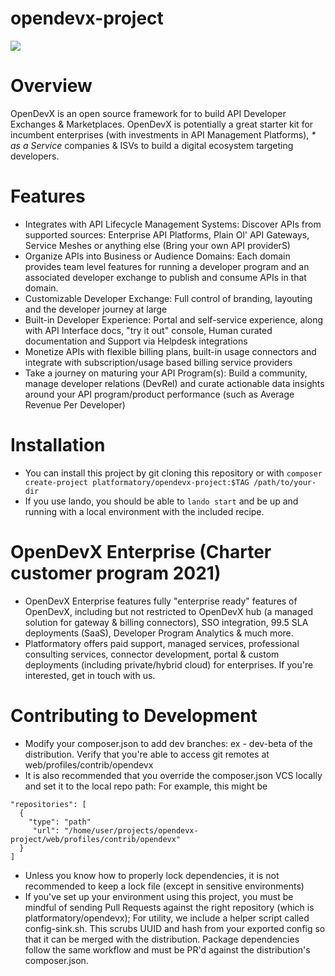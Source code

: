 # opendevx-project

<a href="https://console.platform.sh/projects/create-project/?template=https://raw.githubusercontent.com/Platformatory/opendevx-project/main/template.definition.yaml&utm_campaign=deploy_on_platform?utm_medium=button&utm_source=affiliate_links&utm_content=https://raw.githubusercontent.com/Platformatory/opendevx-project/main/template.definition.yaml" target="_blank" title="Deploy with Platform.sh"><img src="https://platform.sh/images/deploy/deploy-button-lg-blue.svg"></a>

# Overview

OpenDevX is an open source framework for to build API Developer Exchanges & Marketplaces. OpenDevX is potentially a great starter kit for incumbent enterprises (with investments in API Management Platforms), _* as a Service_ companies & ISVs to build a digital ecosystem targeting developers.

# Features

- Integrates with API Lifecycle Management Systems: Discover APIs from supported sources: Enterprise API Platforms, Plain Ol' API Gateways, Service Meshes or anything else (Bring your own API providerS)
- Organize APIs into Business or Audience Domains: Each domain provides team level features for running a developer program and an associated developer exchange to publish and consume APIs in that domain.
- Customizable Developer Exchange:  Full control of branding, layouting and the developer journey at large
- Built-in Developer Experience: Portal and self-service experience, along with API Interface docs,  "try it out" console, Human curated documentation and Support via Helpdesk integrations
- Monetize APIs with flexible billing plans, built-in usage connectors and integrate with subscription/usage based billing service providers
- Take a journey on maturing your API Program(s): Build a community, manage developer relations (DevRel) and curate actionable data insights around your API program/product performance (such as Average Revenue Per Developer)

# Installation

- You can install this project by git cloning this repository or with ```composer create-project platformatory/opendevx-project:$TAG /path/to/your-dir```
- If you use lando, you should be able to ```lando start``` and be up and running with a local environment with the included recipe.

# OpenDevX Enterprise (Charter customer program 2021)

- OpenDevX Enterprise features fully "enterprise ready" features of OpenDevX, including but not restricted to OpenDevX hub (a managed solution for gateway & billing connectors), SSO integration, 99.5 SLA deployments (SaaS), Developer Program Analytics & much more.
- Platformatory offers paid support, managed services, professional consulting services, connector development, portal & custom deployments (including private/hybrid cloud) for enterprises. If you're interested, get in touch with us.

# Contributing to Development

- Modify your composer.json to add dev branches: ex - dev-beta of the distribution. Verify that you're able to access git remotes at web/profiles/contrib/opendevx
- It is also recommended that you override the composer.json VCS locally and set it to the local repo path: For example, this might be 
```
"repositories": [
  {
    "type": "path"
     "url": "/home/user/projects/opendevx-project/web/profiles/contrib/opendevx"
  }
]
```
- Unless you know how to properly lock dependencies, it is not recommended to keep a lock file (except in sensitive environments)
- If you've set up your environment using this project, you must be mindful of sending Pull Requests against the right repository (which is platformatory/opendevx); For utility, we include a helper script called config-sink.sh. This scrubs UUID and hash from your exported config so that it can be merged with the distribution. Package dependencies follow the same workflow and must be PR'd against the distribution's composer.json.

